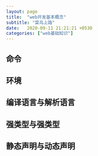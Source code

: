 ```yaml
---
layout: page
title:  "web开发基本概念"
subtitle: "菜鸟上路"
date:   2020-09-11 21:21:21 +0530
categories: ["web基础知识"]
---
```


## 命令

## 环境

## 编译语言与解析语言

## 强类型与强类型

## 静态声明与动态声明

